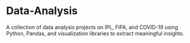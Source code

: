 # Data-Analysis
A collection of data analysis projects on IPL, FIFA, and COVID-19 using Python, Pandas, and visualization libraries to extract meaningful insights.
